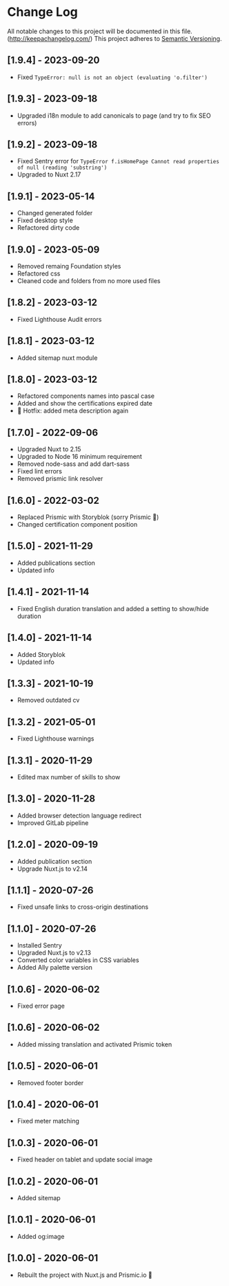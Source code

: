 # Change Log

All notable changes to this project will be documented in this file. (http://keepachangelog.com/)
This project adheres to [Semantic Versioning](http://semver.org/).

## [1.9.4] - 2023-09-20

- Fixed `TypeError: null is not an object (evaluating 'o.filter')`

## [1.9.3] - 2023-09-18

- Upgraded i18n module to add canonicals to page (and try to fix SEO errors)

## [1.9.2] - 2023-09-18

- Fixed Sentry error for `TypeError f.isHomePage Cannot read properties of null (reading 'substring')`
- Upgraded to Nuxt 2.17

## [1.9.1] - 2023-05-14

- Changed generated folder
- Fixed desktop style
- Refactored dirty code

## [1.9.0] - 2023-05-09

- Removed remaing Foundation styles
- Refactored css
- Cleaned code and folders from no more used files

## [1.8.2] - 2023-03-12

- Fixed Lighthouse Audit errors

## [1.8.1] - 2023-03-12

- Added sitemap nuxt module

## [1.8.0] - 2023-03-12

- Refactored components names into pascal case
- Added and show the certifications expired date
- 🐛 Hotfix: added meta description again

## [1.7.0] - 2022-09-06

- Upgraded Nuxt to 2.15
- Upgraded to Node 16 minimum requirement
- Removed node-sass and add dart-sass
- Fixed lint errors
- Removed prismic link resolver

## [1.6.0] - 2022-03-02

- Replaced Prismic with Storyblok (sorry Prismic 🙏)
- Changed certification component position

## [1.5.0] - 2021-11-29

- Added publications section
- Updated info

## [1.4.1] - 2021-11-14

- Fixed English duration translation and added a setting to show/hide duration

## [1.4.0] - 2021-11-14

- Added Storyblok
- Updated info

## [1.3.3] - 2021-10-19

- Removed outdated cv

## [1.3.2] - 2021-05-01

- Fixed Lighthouse warnings

## [1.3.1] - 2020-11-29

- Edited max number of skills to show

## [1.3.0] - 2020-11-28

- Added browser detection language redirect
- Improved GitLab pipeline

## [1.2.0] - 2020-09-19

- Added publication section
- Upgrade Nuxt.js to v2.14

## [1.1.1] - 2020-07-26

- Fixed unsafe links to cross-origin destinations

## [1.1.0] - 2020-07-26

- Installed Sentry
- Upgraded Nuxt.js to v2.13
- Converted color variables in CSS variables
- Added Ally palette version

## [1.0.6] - 2020-06-02

- Fixed error page

## [1.0.6] - 2020-06-02

- Added missing translation and activated Prismic token

## [1.0.5] - 2020-06-01

- Removed footer border

## [1.0.4] - 2020-06-01

- Fixed meter matching

## [1.0.3] - 2020-06-01

- Fixed header on tablet and update social image

## [1.0.2] - 2020-06-01

- Added sitemap

## [1.0.1] - 2020-06-01

- Added og:image

## [1.0.0] - 2020-06-01

- Rebuilt the project with Nuxt.js and Prismic.io 🎉
